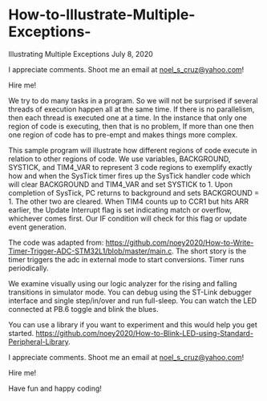 # How-to-Illustrate-Multiple-Exceptions-

Illustrating Multiple Exceptions     July 8, 2020

I appreciate comments. Shoot me an email at noel_s_cruz@yahoo.com!

Hire me!

We try to do many tasks in a program. So we will not be surprised if several threads of
execution happen all at the same time. If there is no parallelism, then each thread is
executed one at a time. In the instance that only one region of code is executing, then
that is no problem, If more than one then one region of code has to pre-empt and makes
things more complex.

This sample program will illustrate how different regions of code execute in relation to
other regions of code. We use variables, BACKGROUND, SYSTICK, and TIM4_VAR to represent
3 code regions to exemplify exactly how and when the SysTick timer fires up the SysTick 
handler code which will clear BACKGROUND and TIM4_VAR and set SYSTICK to 1. Upon 
completion of SysTick, PC returns to background and sets BACKGROUND = 1. The other two
are cleared. When TIM4 counts up to CCR1 but hits ARR earlier, the Update Interrupt flag 
is set indicating match or overflow, whichever comes first. Our IF condition will check 
for this flag or update event generation.

The code was adapted from: https://github.com/noey2020/How-to-Write-Timer-Trigger-ADC-STM32L1/blob/master/main.c.
The short story is the timer triggers the adc in external mode to start conversions. 
Timer runs periodically.

We examine visually using our logic analyzer for the rising and falling transitions in
simulator mode. You can debug using the ST-Link debugger interface and single step/in/over
and run full-sleep. You can watch the LED connected at PB.6 toggle and blink the blues.

You can use a library if you want to experiment and this would help you get started.
https://github.com/noey2020/How-to-Blink-LED-using-Standard-Peripheral-Library.

I appreciate comments. Shoot me an email at noel_s_cruz@yahoo.com!

Hire me!

Have fun and happy coding!

